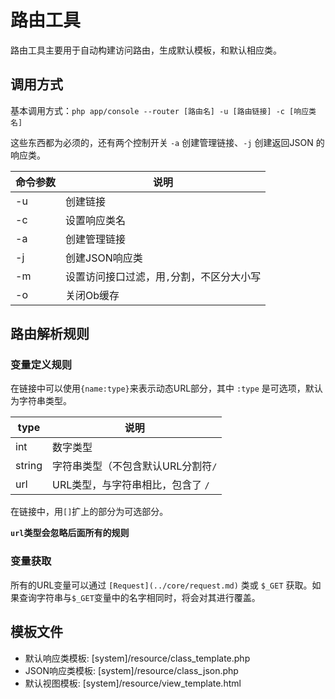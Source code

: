 # 路由工具
路由工具主要用于自动构建访问路由，生成默认模板，和默认相应类。

## 调用方式
基本调用方式：`php app/console --router [路由名] -u [路由链接] -c [响应类名]`

这些东西都为必须的，还有两个控制开关 `-a` 创建管理链接、`-j` 创建返回JSON 的响应类。


| 命令参数 | 说明 |
|---------|------|
| -u | 创建链接 |
| -c | 设置响应类名 |
| -a | 创建管理链接 |
| -j | 创建JSON响应类|
| -m | 设置访问接口过滤，用`,`分割，不区分大小写|
| -o | 关闭Ob缓存|


## 路由解析规则

### 变量定义规则
在链接中可以使用`{name:type}`来表示动态URL部分，其中 `:type` 是可选项，默认为字符串类型。

| type | 说明 |
|------|------|
| int | 数字类型 |
| string | 字符串类型（不包含默认URL分割符`/`|
| url | URL类型，与字符串相比，包含了 `/` |

在链接中，用`[]`扩上的部分为可选部分。

**`url`类型会忽略后面所有的规则**

### 变量获取

所有的URL变量可以通过 `[Request](../core/request.md)` 类或 `$_GET` 获取。如果查询字符串与`$_GET`变量中的名字相同时，将会对其进行覆盖。


## 模板文件

- 默认响应类模板: [system]/resource/class_template.php
- JSON响应类模板: [system]/resource/class_json.php
- 默认视图模板:  [system]/resource/view_template.html